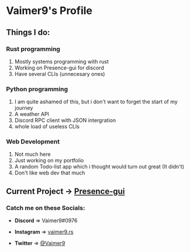 # Vaimer9's Profile


## Things I do:
### Rust programming
1. Mostly systems programming with rust
2. Working on Presence-gui for discord
3. Have several CLIs (unnecesary ones)

### Python programming
1. I am quite ashamed of this, but i don't want to forget the start of my journey
2. A weather API
3. Discord RPC client with JSON intergration
4. whole load of useless CLIs

### Web Development
1. Not much here
2. Just working on my portfolio
3. A random Todo-list app which i thought would turn out great (It didn't)
4. Don't like web dev that much

## Current Project ->  [**Presence-gui**](https://github.com/Vaimer9/Presence-gui) 
 

### Catch me on these Socials:
- **Discord**   => Vaimer9#0976 

- **Instagram** => [vaimer9.rs](https://www.instagram.com/vaimer9.rs/) 

- **Twitter**   => [@Vaimer9](https://twitter.com/vaimer9) 



